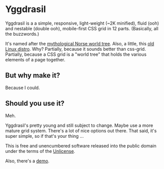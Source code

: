 # Yggdrasil
Yggdrasil is a a simple, responsive, light-weight (~2K minified), fluid (ooh)
and nestable (double ooh), mobile-first CSS grid in 12 parts.
(Basically, all the buzzwords.)

It's named after the [mythological Norse world tree](https://en.wikipedia.org/wiki/Yggdrasil).
Also, a little, this [old Linux distro](https://en.wikipedia.org/wiki/Yggdrasil_Linux/GNU/X).
Why? Partially, because it sounds better than css-grid. Partially,
because a CSS grid is a "world tree" that holds the various elements of
a page together.

## But why make it?
Because I could.

## Should you use it?
Meh.

Yggdrasil's pretty young and still subject to change. Maybe use a more
mature grid system. There's a lot of nice options out there. That said,
it's super simple, so if that's your thing ...

This is free and unencumbered software released into the public domain
under the terms of the [Unlicense](http://unlicense.org).

Also, there's a [demo](http://www.sometimes-i.com/code/yggdrasil/demo.html).
